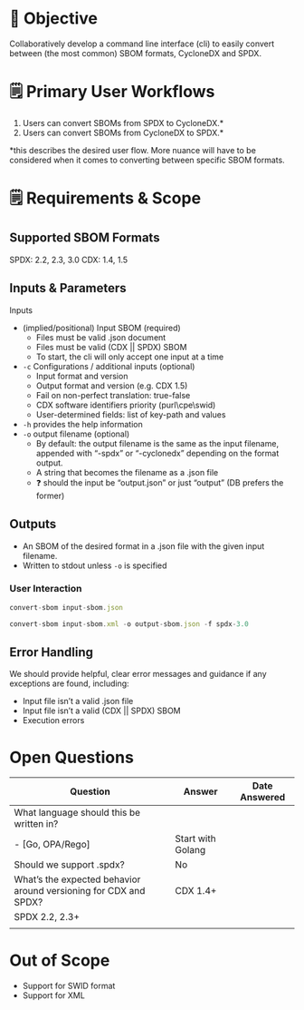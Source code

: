# 🎯 Objective

Collaboratively develop a command line interface (cli) to easily convert between (the most common) SBOM formats, CycloneDX and SPDX. 


# 🗒️ Primary User Workflows

1. Users can convert SBOMs from SPDX to CycloneDX.*
2. Users can convert SBOMs from CycloneDX to SPDX.*

*this describes the desired user flow. More nuance will have to be considered when it comes to converting between specific SBOM formats. 


# 🗒️ Requirements & Scope

## Supported SBOM Formats

SPDX: 2.2, 2.3, 3.0
CDX: 1.4, 1.5

## Inputs & Parameters

Inputs

- (implied/positional) Input SBOM (required)
    - Files must be valid .json document
    - Files must be valid (CDX || SPDX) SBOM
    - To start, the cli will only accept one input at a time
- `-c` Configurations / additional inputs (optional)
    - Input format and version
    - Output format and version (e.g. CDX 1.5)
    - Fail on non-perfect translation: true-false
    - CDX software identifiers priority (purl\cpe\swid)
    - User-determined fields: list of key-path and values
- `-h` provides the help information
- `-o` output filename (optional)
    - By default: the output filename is the same as the input filename, appended with “-spdx” or “-cyclonedx” depending on the format output.
    - A string that becomes the filename as a .json file
    - ❓ should the input be “output.json” or just “output” (DB prefers the former)


## Outputs

- An SBOM of the desired format in a .json file with the given input filename.
- Written to stdout unless `-o` is specified


### User Interaction

```jsx
convert-sbom input-sbom.json 

convert-sbom input-sbom.xml -o output-sbom.json -f spdx-3.0
```


## Error Handling

We should provide helpful, clear error messages and guidance if any exceptions are found, including:

- Input file isn’t a valid .json file
- Input file isn’t a valid (CDX || SPDX) SBOM
- Execution errors


# Open Questions

| Question | Answer | Date Answered |
| --- | --- | --- |
| What language should this be written in?
- [Go, OPA/Rego] | Start with Golang |  |
| Should we support .spdx? | No |  |
| What’s the expected behavior around versioning for CDX and SPDX? | CDX 1.4+
SPDX 2.2, 2.3+ |  |
|  |  |  |


# Out of Scope

- Support for SWID format
- Support for XML